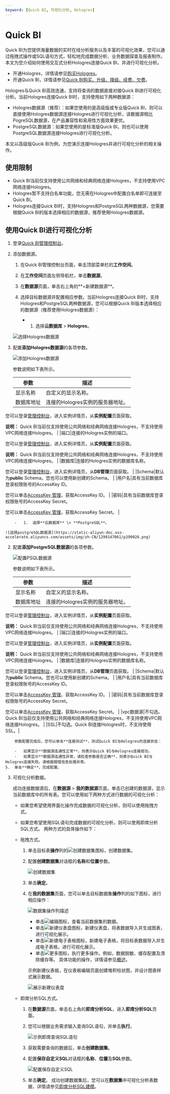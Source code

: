 ```yaml
---
keyword: [Quick BI, 可视化分析, Hologres]
---
```


# Quick BI

Quick BI为您提供海量数据的实时在线分析服务以及丰富的可视化效果，您可以通过拖拽式操作或SQL语句方式，轻松地完成数据分析、业务数据探查及报表制作。本文为您介绍如何使用交互式分析Hologres连接Quick BI，并进行可视化分析。

-   开通Hologres，详情请参见[购买Hologres](/cn.zh-CN/准备工作/购买Hologres.md)。
-   开通Quick BI，详情请参见[Quick BI购买、升级、降级、续费、欠费]()。

Hologres与Quick BI高效连通，支持将查询的数据直接对接Quick BI进行可视化分析。当前Hologres连接Quick BI时，支持使用如下两种数据源：

-   Hologres数据源（推荐）：如果您使用的是高级版或专业版Quick BI，则可以直接使用Hologres数据源连接Hologres进行可视化分析，该数据源相比PogreSQL数据源，在产品兼容性和易用性方面效果更优。
-   PostgreSQL数据源：如果您使用的是标准版Quick BI，则也可以使用PostgreSQL数据源连接Hologres进行可视化分析。

本文以高级版Qucik BI为例，为您演示连接Hologres并进行可视化分析的相关操作。

## 使用限制

-   Quick BI当前仅支持使用公共网络和经典网络连接Hologres，不支持使用VPC网络连接Hologres。
-   Hologres暂不支持白名单功能，您无需在Hologres中配置白名单即可连接至Quick BI。
-   Hologres连接Quick BI时，支持Hologres和PostgreSQL两种数据源，您需要根据Quick BI的版本选择相应的数据源，推荐使用Hologres数据源。

## 使用Quick BI进行可视化分析

1.  登录[Quick BI管理控制台](http://das.base.shuju.aliyun.com/console.htm?spm=a2c0j.8190895.737583.btn2.34f87d6a2MBlQ6)。

2.  添加数据源。

    1.  在Quick BI管理控制台页面，单击顶部菜单栏的**工作空间**。

    2.  在**工作空间**页面左侧导航栏，单击**数据源**。

    3.  在**数据源**页面，单击右上角的**+新建数据源**。

    4.  选择目标数据源并配置相应参数。当前Hologres连接Quick BI时，支持Hologres和PostgreSQL两种数据源，您可以根据Quick BI版本选择相应的数据源（推荐使用Hologres数据源）：

        -   1.  选择**云数据库** \> **Hologres**。

    ![选择Hologres数据源](https://static-aliyun-doc.oss-accelerate.aliyuncs.com/assets/img/zh-CN/1299147061/p190025.png)

2.  配置**添加Hologres数据源**的各项参数。

    ![添加Hologres数据源](https://static-aliyun-doc.oss-accelerate.aliyuncs.com/assets/img/zh-CN/2063147061/p189738.png)

    参数说明如下表所示。

    |参数|描述|
    |--|--|
    |显示名称|自定义的显示名称。 |
    |数据库地址|连接的Hologres实例的服务器地址。

您可以登录[管理控制台](https://hologram.console.aliyun.com/#/instance)，进入实例详情页，从**实例配置**页面获取。

**说明：** Quick BI当前仅支持使用公共网络和经典网络连接Hologres，不支持使用VPC网络连接Hologres。 |
    |端口|连接的Hologres实例的端口。

您可以登录[管理控制台](https://hologram.console.aliyun.com/#/instance)，进入实例详情页，从**实例配置**页面获取。

**说明：** Quick BI当前仅支持使用公共网络和经典网络连接Hologres，不支持使用VPC网络连接Hologres。 |
    |数据库|连接的Hologres实例的数据库名称。

您可以登录[管理控制台](https://hologram.console.aliyun.com/#/instance)，进入实例详情页，从**DB管理**页面获取。 |
    |Schema|默认为**public** Schema。您也可以使用新创建的Schema。 |
    |用户名|具有当前数据库登录权限账号的AccessKey ID。

您可以单击[AccessKey 管理](https://usercenter.console.aliyun.com/?spm=5176.2020520153.nav-right.dak.3bcf415dCWGUBj#/manage/ak)，获取AccessKey ID。 |
    |密码|具有当前数据库登录权限账号的AccessKey Secret。

您可以单击[AccessKey 管理](https://usercenter.console.aliyun.com/?spm=5176.2020520153.nav-right.dak.3bcf415dCWGUBj#/manage/ak)，获取AccessKey Secret。 |

        -   1.  选择**云数据库** \> **PostgreSQL**。

    ![选择postgreSQL数据源](https://static-aliyun-doc.oss-accelerate.aliyuncs.com/assets/img/zh-CN/1299147061/p190026.png)

2.  配置**添加PostgreSQL数据源**的各项参数。

    ![配置PSQL数据源](https://static-aliyun-doc.oss-accelerate.aliyuncs.com/assets/img/zh-CN/2063147061/p189743.png)

    参数说明如下表所示。

    |参数|描述|
    |--|--|
    |显示名称|自定义的显示名称。 |
    |数据库地址|连接的Hologres实例的服务器地址。

您可以登录[管理控制台](https://hologram.console.aliyun.com/#/instance)，进入实例详情页，从**实例配置**页面获取。

**说明：** Quick BI当前仅支持使用公共网络和经典网络连接Hologres，不支持使用VPC网络连接Hologres。 |
    |端口|连接的Hologres实例的端口。

您可以登录[管理控制台](https://hologram.console.aliyun.com/#/instance)，进入实例详情页，从**实例配置**页面获取。

**说明：** Quick BI当前仅支持使用公共网络和经典网络连接Hologres，不支持使用VPC网络连接Hologres。 |
    |数据库|连接的Hologres实例的数据库名称。

您可以登录[管理控制台](https://hologram.console.aliyun.com/#/instance)，进入实例详情页，从**DB管理**页面获取。 |
    |Schema|默认为**public** Schema。您也可以使用新创建的Schema。 |
    |用户名|具有当前数据库登录权限账号的AccessKey ID。

您可以单击[AccessKey 管理](https://usercenter.console.aliyun.com/?spm=5176.2020520153.nav-right.dak.3bcf415dCWGUBj#/manage/ak)，获取AccessKey ID。 |
    |密码|具有当前数据库登录权限账号的AccessKey Secret。

您可以单击[AccessKey 管理](https://usercenter.console.aliyun.com/?spm=5176.2020520153.nav-right.dak.3bcf415dCWGUBj#/manage/ak)，获取AccessKey Secret。 |
    |vpc数据源|不勾选。Quick BI当前仅支持使用公共网络和经典网络连接Hologres，不支持使用VPC网络连接Hologres。 |
    |SSL|不勾选。Quick BI连接Hologres时，不支持使用SSL。|

        参数配置完成后，您可以单击**连接测试**，测试Quick BI与Hologres的连接状态：

        -   如果显示**数据源连通性正常**，则表示Quick BI与Hologres连接成功。
        -   如果显示**数据源连通性异常，请检查参数是否正确**，则表示Quick BI与Hologres连接失败。请根据报错信息处理异常。
    5.  单击**确定**，完成配置。

3.  可视化分析数据。

    成功连接数据源后，在**数据源** \> **我的数据源**页面，单击已创建的数据源，显示当前数据库中的所有表。您可以使用如下两种方式进行数据的可视化分析：

    -   如果您希望使用界面化操作完成数据的可视化分析，则可以使用拖拽方式。
    -   如果您希望使用SQL语句完成数据的可视化分析，则可以使用即席分析SQL方式。
    两种方式的具体操作如下：

    -   拖拽方式。
        1.  单击目标表**操作**列的![创建数据集](https://static-aliyun-doc.oss-accelerate.aliyuncs.com/assets/img/zh-CN/3948430061/p167521.png)图标，创建数据集。
        2.  配置**创建数据集**对话框的**名称**和**位置**参数。

            ![创建数据集](https://static-aliyun-doc.oss-accelerate.aliyuncs.com/assets/img/zh-CN/3975337061/p188765.png)

        3.  单击**确定**。
        4.  在**我的数据集**页面，您可以单击目标数据集**操作**列的如下图标，进行相应操作：

            ![数据集操作列描述](https://static-aliyun-doc.oss-accelerate.aliyuncs.com/assets/img/zh-CN/3975337061/p188773.png)

            -   单击![编辑](https://static-aliyun-doc.oss-accelerate.aliyuncs.com/assets/img/zh-CN/3948430061/p167525.png)图标，查看当前数据集的数据。
            -   单击![新建仪表盘](https://static-aliyun-doc.oss-accelerate.aliyuncs.com/assets/img/zh-CN/4948430061/p167526.png)图标，新建仪表盘，将表数据导入并生成图表，进行可视化展示。
            -   单击![新建电子表格](https://static-aliyun-doc.oss-accelerate.aliyuncs.com/assets/img/zh-CN/4948430061/p167527.png)图标，新建电子表格，将目标表数据导入并生成电子表格，进行可视化展示。
            -   单击![更多](https://static-aliyun-doc.oss-accelerate.aliyuncs.com/assets/img/zh-CN/4948430061/p167528.png)图标，执行更多操作。例如，数据脱敏、缓存配置及清除缓存等。
            具体功能的操作，详情请参见[概述]()。

            示例新建仪表板，在仪表板编辑页面创建堆积柱状图，并设计图表样式展示数据。

            ![展示新建仪表盘](https://static-aliyun-doc.oss-accelerate.aliyuncs.com/assets/img/zh-CN/4975337061/p188790.png)

    -   即席分析SQL方式。

        1.  在**数据源**页面，单击右上角的**即席分析SQL**，进入**即席分析SQL**页面。
        2.  您可以根据业务需求输入查询SQL语句，并单击**执行**。

            ![示例即席查询SQL语句](https://static-aliyun-doc.oss-accelerate.aliyuncs.com/assets/img/zh-CN/4975337061/p188813.png)

        3.  获取需要查询的数据后，单击**创建数据集**。
        4.  配置**保存自定义SQL**对话框的**名称**、**位置**及**SQL**参数。

            ![配置保存自定义SQL](https://static-aliyun-doc.oss-accelerate.aliyuncs.com/assets/img/zh-CN/4975337061/p188814.png)

        5.  单击**确定**。
        成功创建数据集后，您可以在**数据集**中可视化分析表数据，详情请参见[即席分析SQL建模]()。


